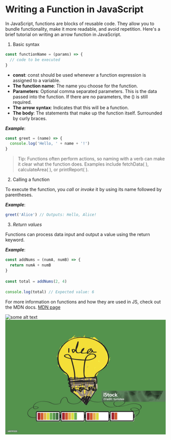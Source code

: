 # Writing a Function in JavaScript

In JavaScript, functions are blocks of reusable code. They allow you to bundle functionality, make it more readable, and avoid repetition. Here's a brief tutorial on writing an arrow function in JavaScript.

1. Basic syntax

```javascript
const functionName = (params) => {
  // code to be executed
}
```

- **const**: const should be used whenever a function expression is assigned to a variable.
- **The function name**: The name you choose for the function.
- **Parameters**: Optional comma separated parameters. This is the data passed into the function. If there are no parameters, the () is still required.
- **The arrow syntax**: Indicates that this will be a function.
- **The body**: The statements that make up the function itself. Surrounded by curly braces.

**_Example_**:

```javascript
const greet = (name) => {
  console.log('Hello, ' + name + '!')
}
```

> Tip: Functions often perform actions, so naming with a verb can make it clear what the function does. Examples include fetchData( ), calculateArea( ), or printReport( ).

2. Calling a function

To execute the function, you _call_ or _invoke_ it by using its name followed by parentheses.

**_Example_**:

```javascript
greet('Alice') // Outputs: Hello, Alice!
```

3. _Return values_

Functions can process data input and output a value using the return keyword.

**_Example_**:

```javascript
const addNums = (numA, numB) => {
  return numA + numB
}

const total = addNums(2, 4)

console.log(total) // Expected value: 6
```

For more information on functions and how they are used in JS, check out the MDN docs.
[MDN page](https://developer.mozilla.org/en-US/docs/Web/JavaScript/Guide/Functions)

![some alt text](https://media.istockphoto.com/id/480191225/photo/light-bulb-charging-battery-power-idea-design.jpg?s=2048x2048&w=is&k=20&c=vGJzyzmSRaKDeex5XN3oHmKowW6yv8Ee4Ytx9UP_sbo=)
![some alt text](./istockphoto-480191225-2048x2048.jpg)
